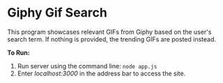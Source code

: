 # Giphy Gif Search

This program showcases relevant GIFs from Giphy based on the user's search term. If nothing is provided, the trending GIFs are posted instead.

**To Run:**

1. Run server using the command line: `node app.js`
2. Enter _localhost:3000_ in the address bar to access the site.
